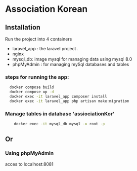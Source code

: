 
# Association Korean



## Installation

Run the project into 4 containers
- laravel_app : the laravel project .
- nginx 
- mysql_db: image mysql for managing data using mysql 8.0
- phpMyAdmin : for managing mySql databases and tables

### steps for running the app:
```bash
  docker compose build
  docker compose up -d
  docker exec -it laravel_app composer install
  docker exec -it laravel_app php artisan make:migration
```

### Manage tables in database 'assiociationKor'
```bash
    docker exec -it mysql_db mysql -u root -p
```
## Or
### Using phpMyAdmin
acces to localhost:8081

